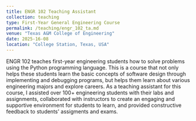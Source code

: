 ```yaml
---
title: ENGR 102 Teaching Assistant
collection: teaching
type: First-Year General Engineering Course
permalink: /teaching/engr_102_ta.md
venue: "Texas A&M College of Engineering"
date: 2025-16-08
location: "College Station, Texas, USA"
---
```


ENGR 102 teaches first-year engineering students how to solve problems using the Python programming language. This is a course that not only helps these students learn the basic concepts of software design through implementing and debugging programs, but helps them learn about various engineering majors and explore careers. As a teaching assistant for this course, I assisted over 100+ engineering students with their labs and assignments, collaborated with instructors to create an engaging and supportive environment for students to learn, and provided constructive feedback to students' assigments and exams. 
